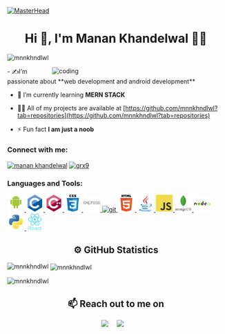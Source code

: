 [![MasterHead](https://www.synergisticit.com/wp-content/uploads/2021/08/Phoenix-Banner-Image.jpg)](https://www.linkedin.com/in/manan-khandelwal-327836167/)
<h1 align="center">Hi 👋, I'm Manan Khandelwal 👨‍💻</h1>
<p align="left"> <img src="https://komarev.com/ghpvc/?username=mnnkhndlwl&label=Profile%20views&color=0e75b6&style=flat" alt="mnnkhndlwl" /> </p>
<img align="right" alt="coding" width="400" src="https://cdn.dribbble.com/users/1292677/screenshots/6139167/media/fcf7fd0c619bb87706533079240915f3.gif">
- ✍I’m passionate about **web development and android development**

- 🌱 I’m currently learning **MERN STACK**

- 👨‍💻 All of my projects are available at [https://github.com/mnnkhndlwl?tab=repositories](https://github.com/mnnkhndlwl?tab=repositories)

- ⚡ Fun fact **I am just a noob**

<h3 align="left">Connect with me:</h3>
<p align="left">
<a href="https://www.linkedin.com/in/manan-khandelwal-327836167/" target="blank"><img align="center" src="https://raw.githubusercontent.com/rahuldkjain/github-profile-readme-generator/master/src/images/icons/Social/linked-in-alt.svg" alt="manan khandelwal" height="30" width="40" /></a>
<a href="https://www.codechef.com/users/grx9" target="blank"><img align="center" src="https://cdn.jsdelivr.net/npm/simple-icons@3.1.0/icons/codechef.svg" alt="grx9" height="30" width="40" /></a>
</p>

<h3 align="left">Languages and Tools:</h3>
<p align="left"> <a href="https://developer.android.com" target="_blank" rel="noreferrer"> <img src="https://raw.githubusercontent.com/devicons/devicon/master/icons/android/android-original-wordmark.svg" alt="android" width="40" height="40"/> </a> <a href="https://www.cprogramming.com/" target="_blank" rel="noreferrer"> <img src="https://raw.githubusercontent.com/devicons/devicon/master/icons/c/c-original.svg" alt="c" width="40" height="40"/> </a> <a href="https://www.w3schools.com/cpp/" target="_blank" rel="noreferrer"> <img src="https://raw.githubusercontent.com/devicons/devicon/master/icons/cplusplus/cplusplus-original.svg" alt="cplusplus" width="40" height="40"/> </a> <a href="https://www.w3schools.com/css/" target="_blank" rel="noreferrer"> <img src="https://raw.githubusercontent.com/devicons/devicon/master/icons/css3/css3-original-wordmark.svg" alt="css3" width="40" height="40"/> </a> <a href="https://expressjs.com" target="_blank" rel="noreferrer"> <img src="https://raw.githubusercontent.com/devicons/devicon/master/icons/express/express-original-wordmark.svg" alt="express" width="40" height="40"/> </a> <a href="https://git-scm.com/" target="_blank" rel="noreferrer"> <img src="https://www.vectorlogo.zone/logos/git-scm/git-scm-icon.svg" alt="git" width="40" height="40"/> </a> <a href="https://www.w3.org/html/" target="_blank" rel="noreferrer"> <img src="https://raw.githubusercontent.com/devicons/devicon/master/icons/html5/html5-original-wordmark.svg" alt="html5" width="40" height="40"/> </a> <a href="https://www.java.com" target="_blank" rel="noreferrer"> <img src="https://raw.githubusercontent.com/devicons/devicon/master/icons/java/java-original.svg" alt="java" width="40" height="40"/> </a> <a href="https://developer.mozilla.org/en-US/docs/Web/JavaScript" target="_blank" rel="noreferrer"> <img src="https://raw.githubusercontent.com/devicons/devicon/master/icons/javascript/javascript-original.svg" alt="javascript" width="40" height="40"/> </a> <a href="https://www.mongodb.com/" target="_blank" rel="noreferrer"> <img src="https://raw.githubusercontent.com/devicons/devicon/master/icons/mongodb/mongodb-original-wordmark.svg" alt="mongodb" width="40" height="40"/> </a> <a href="https://nodejs.org" target="_blank" rel="noreferrer"> <img src="https://raw.githubusercontent.com/devicons/devicon/master/icons/nodejs/nodejs-original-wordmark.svg" alt="nodejs" width="40" height="40"/> </a> <a href="https://www.python.org" target="_blank" rel="noreferrer"> <img src="https://raw.githubusercontent.com/devicons/devicon/master/icons/python/python-original.svg" alt="python" width="40" height="40"/> </a> <a href="https://reactjs.org/" target="_blank" rel="noreferrer"> <img src="https://raw.githubusercontent.com/devicons/devicon/master/icons/react/react-original-wordmark.svg" alt="react" width="40" height="40"/> </a> </p>
<h2 align="center">⚙️ GitHub Statistics</h2>
<p><img align="left" src="https://github-readme-stats.vercel.app/api/top-langs?username=mnnkhndlwl&show_icons=true&locale=en&layout=compact" alt="mnnkhndlwl" /></p>

<p>&nbsp;<img align="center" src="https://github-readme-stats.vercel.app/api?username=mnnkhndlwl&show_icons=true&locale=en" alt="mnnkhndlwl" /></p>

<p><img align="center" src="https://github-readme-streak-stats.herokuapp.com/?user=mnnkhndlwl&" alt="mnnkhndlwl" /></p>
<h2 align="center">📫 Reach out to me on</h2>
<p align="center">
  <a target="_blank"href="https://www.linkedin.com/in/manan-khandelwal-327836167/"><img src="https://img.shields.io/badge/LinkedIn-0077B5?style=for-the-badge&logo=linkedin&logoColor=white" /></a>&nbsp;&nbsp;&nbsp;&nbsp;
  <a href="mailto:khandelwalmanan05@gmail.com?subject=Hello%20Manan,%20From%20Github"><img src="https://img.shields.io/badge/Gmail-D14836?style=for-the-badge&logo=gmail&logoColor=white" /></a>&nbsp;&nbsp;&nbsp;&nbsp;
  </p>

<br />

